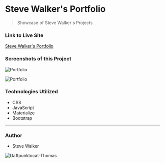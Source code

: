 # Steve Walker's Portfolio

>Showcase of Steve Walker's Projects

### Link to Live Site

[Steve Walker's Portfolio](https://captnwalker.github.io/Portfolio3/ "Portfolio")

### Screenshots of this Project

![Portfolio](https://raw.github.com/captnwalker/Portfolio3/master/screenshot/screenshot1.png "Portfolio")

![Portfolio](https://raw.github.com/captnwalker/Portfolio3/master/screenshot/screenshot2.png "Portfolio")

### Technologies Utilized

* CSS
* JavaScript
* Materialize
* Bootstrap

----

### Author

* Steve Walker

![Daftpunktocat-Thomas](https://octodex.github.com/images/daftpunktocat-thomas.gif)